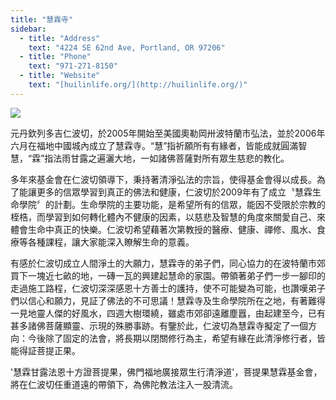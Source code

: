 ```yaml
---
title: "慧霖寺"
sidebar:
  - title: "Address"
    text: "4224 SE 62nd Ave, Portland, OR 97206"
  - title: "Phone"
    text: "971-271-8150"
  - title: "Website"
    text: "[huilinlife.org/](http://huilinlife.org/)"
---
```


![](https://res.cloudinary.com/dhngj18do/image/upload/f_auto,q_auto/v1/images/communities/hui-lin-life)

元丹欽列多吉仁波切，於2005年開始至美國奧勒岡卅波特蘭市弘法，並於2006年六月在福地中國城內成立了慧霖寺。“慧”指祈願所有有緣者，皆能成就圓滿智慧，“霖”指法雨甘露之遍灑大地，一如諸佛菩薩對所有眾生慈悲的教化。

多年來基金會在仁波切領導下，秉持著清淨弘法的宗旨，使得基金會得以成長。為了能讓更多的信眾學習到真正的佛法和健康，仁波切於2009年有了成立〝慧霖生命學院〞的計劃。生命學院的主要功能，是希望所有的信眾，能因不受限於宗教的桎梏，而學習到如何轉化體內不健康的因素，以慈悲及智慧的角度來關愛自己、來體會生命中真正的快樂。仁波切希望藉著次第教授的醫療、健康、禪修、風水、食療等各種課程，讓大家能深入瞭解生命的意義。

有感於仁波切成立人間淨土的大願力，慧霖寺的弟子們，同心協力的在波特蘭市郊買下一塊近七畝的地，一磚一瓦的興建起慧命的家園。帶領著弟子們一步一腳印的走過施工路程，仁波切深深感恩十方善士的護持，使不可能變為可能，也讚嘆弟子們以信心和願力，見証了佛法的不可思議！慧霖寺及生命學院所在之地，有著難得一見地靈人傑的好風水，四週大樹環繞，雖處市郊卻遠離塵囂，由起建至今，已有甚多諸佛菩薩顯靈、示現的殊勝事跡。有鑒於此，仁波切為慧霖寺擬定了一個方向：今後除了固定的法會，將長期以閉關修行為主，希望有緣在此清淨修行者，皆能得証菩提正果。

'慧霖甘露法恩十方證菩提果，佛門福地廣接眾生行清淨道'，菩提果慧霖基金會，將在仁波切任重道遠的帶領下，為佛陀教法注入一股清流。
